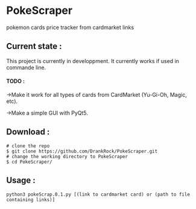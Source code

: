 # PokeScraper
pokemon cards price tracker from cardmarket links
## Current state :
This project is currently in developpment. It currently works if used in commande line. 
#### TODO :
->Make it work for all types of cards from CardMarket (Yu-Gi-Oh, Magic, etc). 

->Make a simple GUI with PyQt5.
## Download :
```
# clone the repo
$ git clone https://github.com/DrankRock/PokeScraper.git
# change the working directory to PokeScraper
$ cd PokeScraper/
```
## Usage :
`python3 pokeScrap.0.1.py [(link to cardmarket card) or (path to file containing links)]`
